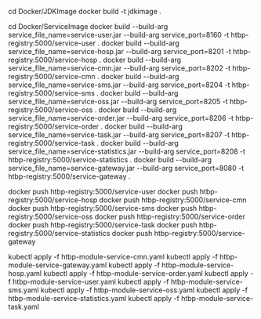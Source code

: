cd Docker/JDKImage
docker build -t jdkimage .

cd Docker/ServiceImage
docker build --build-arg service_file_name=service-user.jar       --build-arg service_port=8160 -t htbp-registry:5000/service-user .
docker build --build-arg service_file_name=service-hosp.jar       --build-arg service_port=8201 -t htbp-registry:5000/service-hosp .
docker build --build-arg service_file_name=service-cmn.jar        --build-arg service_port=8202 -t htbp-registry:5000/service-cmn .
docker build --build-arg service_file_name=service-sms.jar        --build-arg service_port=8204 -t htbp-registry:5000/service-sms .
docker build --build-arg service_file_name=service-oss.jar        --build-arg service_port=8205 -t htbp-registry:5000/service-oss .
docker build --build-arg service_file_name=service-order.jar      --build-arg service_port=8206 -t htbp-registry:5000/service-order .
docker build --build-arg service_file_name=service-task.jar       --build-arg service_port=8207 -t htbp-registry:5000/service-task .
docker build --build-arg service_file_name=service-statistics.jar --build-arg service_port=8208 -t htbp-registry:5000/service-statistics .
docker build --build-arg service_file_name=service-gateway.jar    --build-arg service_port=8080 -t htbp-registry:5000/service-gateway .


docker push htbp-registry:5000/service-user
docker push htbp-registry:5000/service-hosp
docker push htbp-registry:5000/service-cmn
docker push htbp-registry:5000/service-sms
docker push htbp-registry:5000/service-oss
docker push htbp-registry:5000/service-order
docker push htbp-registry:5000/service-task
docker push htbp-registry:5000/service-statistics
docker push htbp-registry:5000/service-gateway


kubectl apply -f htbp-module-service-cmn.yaml
kubectl apply -f htbp-module-service-gateway.yaml
kubectl apply -f htbp-module-service-hosp.yaml
kubectl apply -f htbp-module-service-order.yaml
kubectl apply -f htbp-module-service-user.yaml
kubectl apply -f htbp-module-service-sms.yaml
kubectl apply -f htbp-module-service-oss.yaml
kubectl apply -f htbp-module-service-statistics.yaml
kubectl apply -f htbp-module-service-task.yaml

